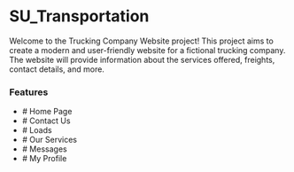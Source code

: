 <h1>SU_Transportation</h1>
<p>Welcome to the Trucking Company Website project! This project aims to create a modern 
and user-friendly website for a fictional trucking company. The website will provide information about 
the services offered, freights, contact details, and more.</p>

<h3>Features</h3>
<ul>
  <li># Home Page</li>
  <li># Contact Us</li>
  <li># Loads</li>
  <li># Our Services</li>
  <li># Messages</li>
  <li># My Profile</li>
</ul>

